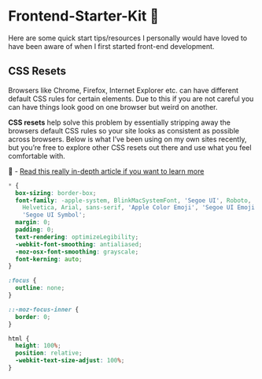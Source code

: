 # Frontend-Starter-Kit 🚀 
Here are some quick start tips/resources I personally would have loved to have been aware of when I first started front-end development.

## CSS Resets
Browsers like Chrome, Firefox, Internet Explorer etc. can have different default CSS rules for certain elements. Due to this if you are not careful you can have things look good on one browser but weird on another. 

**CSS resets** help solve this problem by essentially stripping away the browsers default CSS rules so your site looks as consistent as possible across browsers. Below is what I’ve been using on my own sites recently, but you’re free to explore other CSS resets out there and use what you feel comfortable with.

🔗 - [Read this really in-depth article if you want to learn more](https://medium.com/@riittagirl/a-tale-of-css-resets-and-everything-you-need-to-know-about-them-781849d9b7f2)
```css
* {
  box-sizing: border-box;
  font-family: -apple-system, BlinkMacSystemFont, 'Segoe UI', Roboto,
    Helvetica, Arial, sans-serif, 'Apple Color Emoji', 'Segoe UI Emoji',
    'Segoe UI Symbol';
  margin: 0;
  padding: 0;
  text-rendering: optimizeLegibility;
  -webkit-font-smoothing: antialiased;
  -moz-osx-font-smoothing: grayscale;
  font-kerning: auto;
}

:focus {
  outline: none;
}

::-moz-focus-inner {
  border: 0;
}

html {
  height: 100%;
  position: relative;
  -webkit-text-size-adjust: 100%;
}
```
